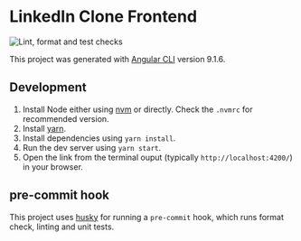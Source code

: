 # LinkedIn Clone Frontend

![Lint, format and test checks](https://github.com/automatic-potato/linkedin-clone-frontend/workflows/Lint,%20format%20and%20test%20checks/badge.svg?branch=master)

This project was generated with [Angular CLI](https://github.com/angular/angular-cli) version 9.1.6.

## Development

1. Install Node either using [nvm](https://github.com/nvm-sh/nvm) or directly. Check the `.nvmrc` for recommended version.
2. Install [yarn](https://classic.yarnpkg.com/en/docs/install/).
3. Install dependencies using `yarn install`.
4. Run the dev server using `yarn start`.
5. Open the link from the terminal ouput (typically `http://localhost:4200/`) in your browser.

## pre-commit hook

This project uses [husky](https://github.com/typicode/husky) for running a `pre-commit` hook,
which runs format check, linting and unit tests.
